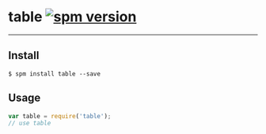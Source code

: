 # table [![spm version](http://spmjs.io/badge/table)](http://spmjs.io/package/table)

---



## Install

```
$ spm install table --save
```

## Usage

```js
var table = require('table');
// use table
```
